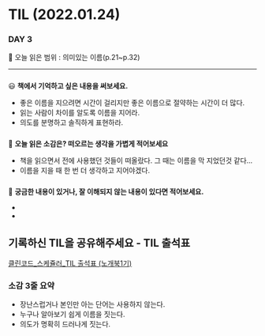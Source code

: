 # TIL (2022.01.24)

### DAY 3

🔖 오늘 읽은 범위 : 의미있는 이름(p.21~p.32)

---

### <aside>
😃 **책에서 기억하고 싶은 내용을 써보세요.**

</aside>

- 좋은 이름을 지으려면 시간이 걸리지만 좋은 이름으로 절약하는 시간이 더 많다.
- 읽는 사람이 차이를 알도록 이름을 지어라.
- 의도를 분명하고 솔직하게 표현하라.

### <aside>
🤔 **오늘 읽은 소감은? 떠오르는 생각을 가볍게 적어보세요**

</aside>

- 책을 읽으면서 전에 사용했던 것들이 떠올랐다. 그 때는 이름을 막 지었던것 같다...
- 이름을 지을 때 한 번 더 생각하고 지어야겠다.

### <aside>
🔎 **궁금한 내용이 있거나, 잘 이해되지 않는 내용이 있다면 적어보세요.**

</aside>

- 
- 

## 기록하신 TIL을 공유해주세요 - TIL 출석표

[클린코드_스케쥴러_TIL 출석표 (노개북1기)](https://docs.google.com/spreadsheets/d/1Cy2NOnfFDP6Y1snkd3nL5VidLDmBq8C9696iTwbc_K0/edit#gid=0)

### 소감 3줄 요약 

- 장난스럽거나 본인만 아는 단어는 사용하지 않는다.
- 누구나 알아보기 쉽게 이름을 짓는다.
- 의도가 명확히 드러나게 짓는다.
